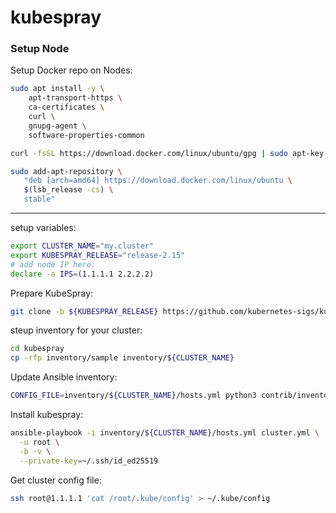 # kubespray

### Setup Node

Setup Docker repo on Nodes:
```bash
sudo apt install -y \
    apt-transport-https \
    ca-certificates \
    curl \
    gnupg-agent \
    software-properties-common

curl -fsSL https://download.docker.com/linux/ubuntu/gpg | sudo apt-key add -

sudo add-apt-repository \
   "deb [arch=amd64] https://download.docker.com/linux/ubuntu \
   $(lsb_release -cs) \
   stable"
```
---

setup variables:
```bash
export CLUSTER_NAME="my.cluster"
export KUBESPRAY_RELEASE="release-2.15"
# add node IP here:
declare -a IPS=(1.1.1.1 2.2.2.2)
```

Prepare KubeSpray:
```bash
git clone -b ${KUBESPRAY_RELEASE} https://github.com/kubernetes-sigs/kubespray.git
```

steup inventory for your cluster:
```bash
cd kubespray
cp -rfp inventory/sample inventory/${CLUSTER_NAME}
```

Update Ansible inventory:
```bash
CONFIG_FILE=inventory/${CLUSTER_NAME}/hosts.yml python3 contrib/inventory_builder/inventory.py ${IPS[@]}
```

Install kubespray:
```bash
ansible-playbook -i inventory/${CLUSTER_NAME}/hosts.yml cluster.yml \
  -u root \
  -b -v \
  --private-key=~/.ssh/id_ed25519
```

Get cluster config file: 
```bash
ssh root@1.1.1.1 'cat /root/.kube/config' > ~/.kube/config
```
